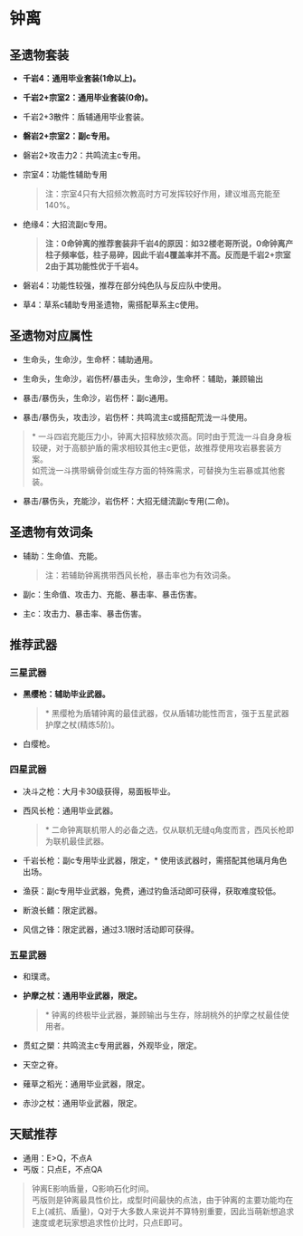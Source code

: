 # 钟离

## 圣遗物套装  

- **千岩4：通用毕业套装(1命以上)。**

- **千岩2+宗室2：通用毕业套装(0命)。**

- 千岩2+3散件：盾辅通用毕业套装。  

- **磐岩2+宗室2：副c专用。**

- 磐岩2+攻击力2：共鸣流主c专用。  

- 宗室4：功能性辅助专用  

  > 注：宗室4只有大招频次教高时方可发挥较好作用，建议堆高充能至140%。  

- 绝缘4：大招流副c专用。  

  > **注：0命钟离的推荐套装非千岩4的原因：如32楼老哥所说，0命钟离产柱子频率低，柱子易碎，因此千岩4覆盖率并不高。反而是千岩2+宗室2由于其功能性优于千岩4。**  

- 磐岩4：功能性较强，推荐在部分纯色队与反应队中使用。  

- 草4：草系c辅助专用圣遗物，需搭配草系主c使用。  

## 圣遗物对应属性  

- 生命头，生命沙，生命杯：辅助通用。  

- 生命头，生命沙，岩伤杯/暴击头，生命沙，生命杯：辅助，兼顾输出  

- 暴击/暴伤头，生命沙，岩伤杯：副c通用。  

- 暴击/暴伤头，攻击沙，岩伤杯：共鸣流主c或搭配荒泷一斗使用。  

> \* 一斗四岩充能压力小，钟离大招释放频次高。同时由于荒泷一斗自身身板较硬，对于高额护盾的需求相较其他主c更低，故推荐使用攻岩暴套装方案。  
> 如荒泷一斗携带螭骨剑或生存方面的特殊需求，可替换为生岩暴或其他套装。  

- 暴击/暴伤头，充能沙，岩伤杯：大招无缝流副c专用(二命)。  

## 圣遗物有效词条  

- 辅助：生命值、充能。  

  > 注：若辅助钟离携带西风长枪，暴击率也为有效词条。  

- 副c：生命值、攻击力、充能、暴击率、暴击伤害。  

- 主c：攻击力、暴击率、暴击伤害。  

## 推荐武器  

### 三星武器  

- **黑缨枪：辅助毕业武器。**

  > \* 黑缨枪为盾辅钟离的最佳武器，仅从盾辅功能性而言，强于五星武器护摩之杖(精炼5阶)。  

- 白缨枪。  

### 四星武器  

- 决斗之枪：大月卡30级获得，易面板毕业。  

- 西风长枪：通用毕业武器。  

  > \* 二命钟离联机带人的必备之选，仅从联机无缝q角度而言，西风长枪即为联机最佳武器。  

- 千岩长枪：副c专用毕业武器，限定，\* 使用该武器时，需搭配其他璃月角色出场。  

- 渔获：副c专用毕业武器，免费，通过钓鱼活动即可获得，获取难度较低。  

- 断浪长鳍：限定武器。  

- 风信之锋：限定武器，通过3.1限时活动即可获得。  

### 五星武器  

- 和璞鸢。  

- **护摩之杖：通用毕业武器，限定。**  

  > \* 钟离的终极毕业武器，兼顾输出与生存，除胡桃外的护摩之杖最佳使用者。  

- 贯虹之槊：共鸣流主c专用武器，外观毕业，限定。  

- 天空之脊。  

- 薙草之稻光：通用毕业武器，限定。  

- 赤沙之杖：通用毕业武器，限定。  

## 天赋推荐  

- 通用：E>Q，不点A  
- 丐版：只点E，不点QA  

> 钟离E影响盾量，Q影响石化时间。  
> 丐版则是钟离最具性价比，成型时间最快的点法，由于钟离的主要功能均在E上(减抗、盾量)，Q对于大多数人来说并不算特别重要，因此当萌新想追求速度或老玩家想追求性价比时，只点E即可。  
